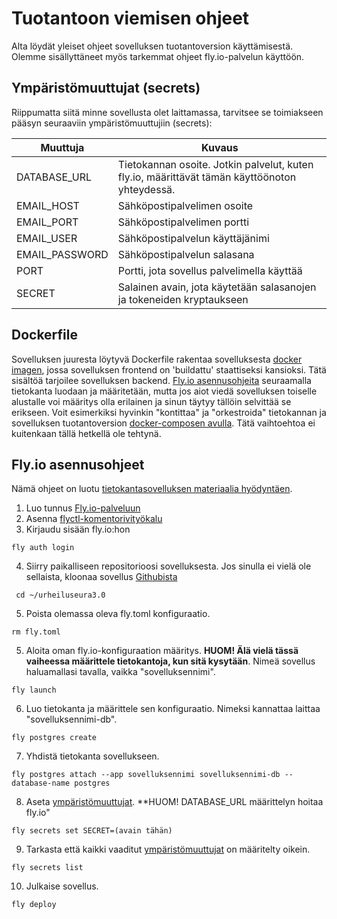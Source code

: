 # Tuotantoon viemisen ohjeet

Alta löydät yleiset ohjeet sovelluksen tuotantoversion käyttämisestä. Olemme sisällyttäneet myös tarkemmat ohjeet fly.io-palvelun käyttöön.

## Ympäristömuuttujat (secrets)
Riippumatta siitä minne sovellusta olet laittamassa, tarvitsee se toimiakseen pääsyn seuraaviin ympäristömuuttujiin (secrets):

| Muuttuja     | Kuvaus                                                                                                                                                                        |
| ------------ | ---------------------------------------------------------------------------------------------------------------------------------------------------------------------------------- |
| DATABASE_URL | Tietokannan osoite. Jotkin palvelut, kuten fly.io, määrittävät tämän käyttöönoton yhteydessä. |	
| EMAIL_HOST | Sähköpostipalvelimen osoite |
| EMAIL_PORT | Sähköpostipalvelimen portti |
| EMAIL_USER | Sähköpostipalvelun käyttäjänimi |
| EMAIL_PASSWORD | Sähköpostipalvelun salasana |
| PORT | Portti, jota sovellus palvelimella käyttää |
| SECRET | Salainen avain, jota käytetään salasanojen ja tokeneiden kryptaukseen |

## Dockerfile

Sovelluksen juuresta löytyvä Dockerfile rakentaa sovelluksesta [docker imagen](https://fullstackopen.com/en/part12/introduction_to_containers#containers-and-images), jossa sovelluksen frontend on 'buildattu' staattiseksi kansioksi. Tätä sisältöä tarjoilee sovelluksen backend. 
[Fly.io asennusohjeita](#flyio-asennusohjeet) seuraamalla tietokanta luodaan ja määritetään, mutta jos aiot viedä sovelluksen toiselle alustalle voi määritys olla erilainen ja sinun täytyy tällöin selvittää se erikseen. Voit esimerkiksi hyvinkin "kontittaa" ja "orkestroida" tietokannan ja sovelluksen tuotantoversion [docker-composen avulla](https://fullstackopen.com/en/part12/basics_of_orchestration). Tätä vaihtoehtoa ei kuitenkaan tällä hetkellä ole tehtynä.


## Fly.io asennusohjeet

Nämä ohjeet on luotu [tietokantasovelluksen materiaalia hyödyntäen](https://hy-tsoha.github.io/materiaali/osa-3/#sovellus-tuotantoon).

1. Luo tunnus [Fly.io-palveluun](https://fly.io/app/sign-up)
2. Asenna [flyctl-komentorivityökalu](https://fly.io/docs/hands-on/install-flyctl/)
3. Kirjaudu sisään fly.io:hon

```fly auth login```

4. Siirry paikalliseen repositorioosi sovelluksesta. Jos sinulla ei vielä ole sellaista, kloonaa sovellus [Githubista](https://github.com/Urheiluseura-3-0/urheiluseura3.0)

``` cd ~/urheiluseura3.0```

5. Poista olemassa oleva fly.toml konfiguraatio.

```rm fly.toml```

5. Aloita oman fly.io-konfiguraation määritys. **HUOM! Älä vielä tässä vaiheessa määrittele tietokantoja, kun sitä kysytään**. Nimeä sovellus haluamallasi tavalla, vaikka "sovelluksennimi".

```fly launch```

6. Luo tietokanta ja määrittele sen konfiguraatio. Nimeksi kannattaa laittaa "sovelluksennimi-db".

```fly postgres create```

7. Yhdistä tietokanta sovellukseen.

```fly postgres attach --app sovelluksennimi sovelluksennimi-db --database-name postgres```

8. Aseta [ympäristömuuttujat](#ympäristömuuttujat-secrets). **HUOM! DATABASE_URL määrittelyn hoitaa fly.io"

```fly secrets set SECRET=(avain tähän)```

9. Tarkasta että kaikki vaaditut [ympäristömuuttujat](#ympäristömuuttujat-secrets) on määritelty oikein.

```fly secrets list```

10. Julkaise sovellus.

```fly deploy```
